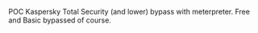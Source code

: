 POC Kaspersky Total Security (and lower) bypass with meterpreter. Free and Basic bypassed of course.
